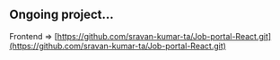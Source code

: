 ## Ongoing project...
Frontend => [https://github.com/sravan-kumar-ta/Job-portal-React.git](https://github.com/sravan-kumar-ta/Job-portal-React.git)

